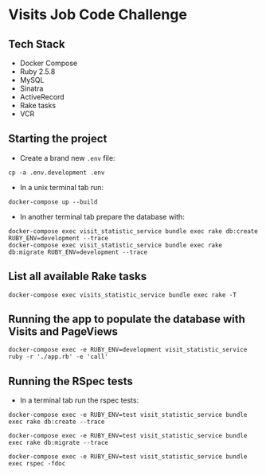 # Visits Job Code Challenge

## Tech Stack
- Docker Compose
- Ruby 2.5.8
- MySQL
- Sinatra
- ActiveRecord
- Rake tasks
- VCR

## Starting the project
- Create a brand new `.env` file:
```shell
cp -a .env.development .env
```
- In a unix terminal tab run: 
```shell
docker-compose up --build
```
- In another terminal tab prepare the database with: 
```shell
docker-compose exec visit_statistic_service bundle exec rake db:create RUBY_ENV=development --trace
docker-compose exec visit_statistic_service bundle exec rake db:migrate RUBY_ENV=development --trace
```

## List all available Rake tasks
```shell
docker-compose exec visits_statistic_service bundle exec rake -T
```

## Running the app to populate the database with Visits and PageViews
```shell
docker-compose exec -e RUBY_ENV=development visit_statistic_service ruby -r './app.rb' -e 'call'
```

## Running the RSpec tests
- In a terminal tab run the rspec tests: 
```shell
docker-compose exec -e RUBY_ENV=test visit_statistic_service bundle exec rake db:create --trace
```
```shell
docker-compose exec -e RUBY_ENV=test visit_statistic_service bundle exec rake db:migrate --trace
```
```shell
docker-compose exec -e RUBY_ENV=test visit_statistic_service bundle exec rspec -fdoc
```
